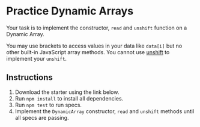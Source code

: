 # Practice Dynamic Arrays

Your task is to implement the constructor, `read` and `unshift` function on a Dynamic Array.

You may use brackets to access values in your data like `data[i]` but no other built-in
JavaScript array methods. You cannot use [unshift][mdn-unshift] to implement your `unshift`.

## Instructions

1. Download the starter using the link below.
2. Run `npm install` to install all dependencies.
4. Run `npm test` to run specs.
5. Implement the `DynamicArray` constructor, `read` and `unshift` methods until all specs
   are passing.


[mdn-unshift]: https://developer.mozilla.org/en-US/docs/Web/JavaScript/Reference/Global_Objects/Array/unshift
